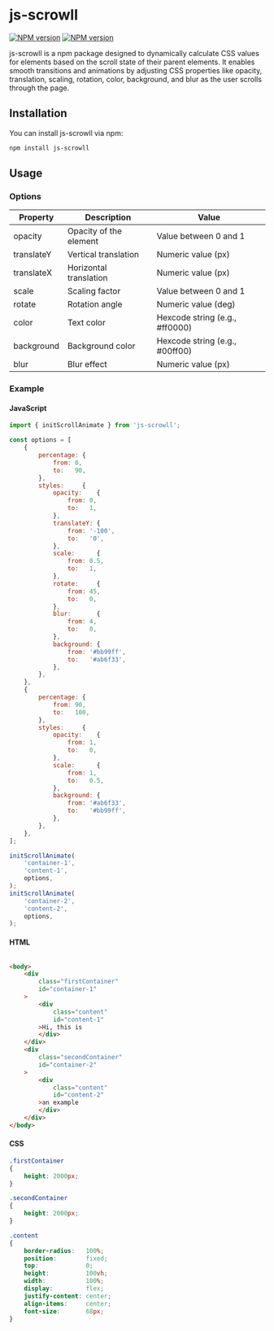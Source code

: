 # js-scrowll

[![NPM version](https://img.shields.io/badge/npm-v1.0.0-blue)](https://www.npmjs.com/package/js-scrowll)
[![NPM version](https://img.shields.io/badge/licence-MIT-green)](https://opensource.org/license/mit/)

js-scrowll is a npm package designed to dynamically calculate CSS values for elements based on the scroll state of
their parent elements. It enables smooth transitions and animations by adjusting CSS properties like opacity,
translation, scaling, rotation, color, background, and blur as the user scrolls through the page.

## Installation

You can install js-scrowll via npm:

```bash
npm install js-scrowll
```

## Usage

### Options

| Property   | Description            | Value                          |
|------------|------------------------|--------------------------------|
| opacity    | Opacity of the element | Value between 0 and 1          |
| translateY | Vertical translation   | Numeric value (px)             |
| translateX | Horizontal translation | Numeric value (px)             |
| scale      | Scaling factor         | Value between 0 and 1          |
| rotate     | Rotation angle         | Numeric value (deg)            |
| color      | Text color             | Hexcode string (e.g., #ff0000) |
| background | Background color       | Hexcode string (e.g., #00ff00) |
| blur       | Blur effect            | Numeric value (px)             |

### Example

#### JavaScript

```javascript
import { initScrollAnimate } from 'js-scrowll';

const options = [
    {
        percentage: {
            from: 0,
            to:   90,
        },
        styles:     {
            opacity:    {
                from: 0,
                to:   1,
            },
            translateY: {
                from: '-100',
                to:   '0',
            },
            scale:      {
                from: 0.5,
                to:   1,
            },
            rotate:     {
                from: 45,
                to:   0,
            },
            blur:       {
                from: 4,
                to:   0,
            },
            background: {
                from: '#bb99ff',
                to:   '#ab6f33',
            },
        },
    },
    {
        percentage: {
            from: 90,
            to:   100,
        },
        styles:     {
            opacity:    {
                from: 1,
                to:   0,
            },
            scale:      {
                from: 1,
                to:   0.5,
            },
            background: {
                from: '#ab6f33',
                to:   '#bb99ff',
            },
        },
    },
];

initScrollAnimate(
    'container-1',
    'content-1',
    options,
);
initScrollAnimate(
    'container-2',
    'content-2',
    options,
);
```

#### HTML

```html

<body>
    <div
        class="firstContainer"
        id="container-1"
    >
        <div
            class="content"
            id="content-1"
        >Hi, this is
        </div>
    </div>
    <div
        class="secondContainer"
        id="container-2"
    >
        <div
            class="content"
            id="content-2"
        >an example
        </div>
    </div>
</body>
```

#### CSS

```css
.firstContainer
{
    height: 2000px;
}

.secondContainer
{
    height: 2000px;
}

.content
{
    border-radius:   100%;
    position:        fixed;
    top:             0;
    height:          100vh;
    width:           100%;
    display:         flex;
    justify-content: center;
    align-items:     center;
    font-size:       68px;
}
```